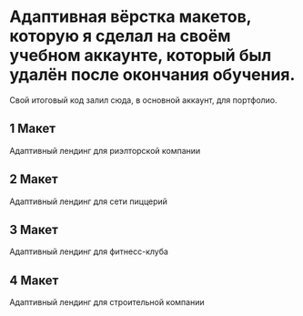 # Адаптивная вёрстка макетов, которую я сделал на своём учебном аккаунте, который был удалён после окончания обучения.

Свой итоговый код залил сюда, в основной аккаунт, для портфолио.

## 1 Макет
Адаптивный лендинг для риэлторской компании

## 2 Макет
Адаптивный лендинг для сети пиццерий

## 3 Макет
Адаптивный лендинг для фитнесс-клуба

## 4 Макет
Адаптивный лендинг для строительной компании